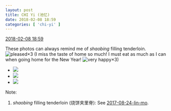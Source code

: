 ```yaml
---
layout: post
title: CHI Yi (池忆)
date: 2018-02-08 18:59
categories: [ 'chi-yi' ]
---
```


<div class="weibo-info">
  <a href="https://weibo.com/6117581836/G2bXHB3a4">2018-02-08 18:59</a>
</div>

These photos can always remind me of *shaobing* filling tenderloin. ![pleased](https://img.t.sinajs.cn/t4/appstyle/expression/ext/normal/0b/tootha_org.gif)×3 (I miss the taste of home so much! I must eat as much as I can when going home for the New Year! ![very happy](https://img.t.sinajs.cn/t4/appstyle/expression/ext/normal/58/mb_org.gif)×3)

<!-- more -->

<ul class="weibo-pic-list-1">
  <li class="weibo-pic">
    <a href="//wx1.sinaimg.cn/mw690/006G0KuMgy1fo98n0zo89j30qo0ziq8n.jpg"><img src="//wx1.sinaimg.cn/thumb150/006G0KuMgy1fo98n0zo89j30qo0ziq8n.jpg"/></a>
  </li>
  <li class="weibo-pic">
    <a href="//wx4.sinaimg.cn/mw690/006G0KuMgy1fo98n00aquj30qo0zin3w.jpg"><img src="//wx4.sinaimg.cn/thumb150/006G0KuMgy1fo98n00aquj30qo0zin3w.jpg"/></a>
  </li>
  <li class="weibo-pic">
    <a href="//wx3.sinaimg.cn/mw690/006G0KuMgy1fo98n2blk0j30qo0zi44i.jpg"><img src="//wx3.sinaimg.cn/thumb150/006G0KuMgy1fo98n2blk0j30qo0zi44i.jpg"/></a>
  </li>
</ul>

Note:
1. *shaobing* filling tenderloin (烧饼夹里脊): See [2017-08-24-lin-mo](../lin-mo/20170824.html).
